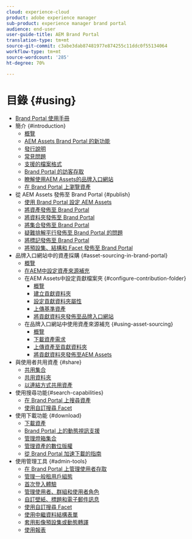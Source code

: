 ```yaml
---
cloud: experience-cloud
product: adobe experience manager
sub-product: experience manager brand portal
audience: end-user
user-guide-title: AEM Brand Portal
translation-type: tm+mt
source-git-commit: c3abe3dab87481977e874255c11ddc0f55134064
workflow-type: tm+mt
source-wordcount: '285'
ht-degree: 70%

---
```



# 目錄 {#using}

+ [Brand Portal 使用手冊](using/home.md)
+ 簡介 {#introduction}
   + [概覽](using/brand-portal.md)
   + [AEM Assets Brand Portal 的新功能](using/whats-new.md)
   + [發行說明](using/brand-portal-release-notes.md)
   + [常見問題](using/brand-portal-faqs.md)
   + [支援的檔案格式](using/brand-portal-supported-formats.md)
   + [Brand Portal 的訪客存取](using/guest-access.md)
   + [瞭解使用AEM Assets的品牌入口網站](https://docs.adobe.com/content/help/zh-Hant/experience-manager-brand-portal/using/home.html)
   + [在 Brand Portal 上瀏覽資產](using/browse-assets-brand-portal.md)
+ 從 AEM Assets 發佈至 Brand Portal {#publish}
   + [使用 Brand Portal 設定 AEM Assets](using/configure-aem-assets-with-brand-portal.md)
   + [將資產發佈至 Brand Portal](https://docs.adobe.com/content/help/en/experience-manager-65/assets/brandportal/brand-portal-publish-assets.html)
   + [將資料夾發佈至 Brand Portal](https://docs.adobe.com/content/help/en/experience-manager-65/assets/brandportal/brand-portal-publish-folder.html)
   + [將集合發佈至 Brand Portal](https://docs.adobe.com/content/help/en/experience-manager-65/assets/brandportal/brand-portal-publish-collection.html)
   + [疑難排解平行發佈至 Brand Portal 的問題](using/troubleshoot-parallel-publishing.md)
   + [將標記發佈至 Brand Portal](using/brand-portal-publish-tags.md)
   + [將預設集、結構和 Facet 發佈至 Brand Portal](using/publish-schema-search-facets-presets.md)
+ 品牌入口網站中的資產採購 {#asset-sourcing-in-brand-portal}
   + [概覽](using/brand-portal-asset-sourcing.md)
   + [在AEM中設定資產來源補充](using/brand-portal-configure-asset-sourcing.md)
   + 在AEM Assets中設定貢獻檔案夾 {#configure-contribution-folder}
      + [概覽](using/brand-portal-contribution-folder.md)
      + [建立貢獻資料夾](using/brand-portal-create-contribution-folder.md)
      + [設定貢獻資料夾屬性](using/brand-portal-configure-contribution-folder-properties.md)
      + [上傳基準資產](using/brand-portal-upload-baseline-assets.md)
      + [將貢獻資料夾發佈至品牌入口網站](using/brand-portal-publish-contribution-folder-to-brand-portal.md)
   + 在品牌入口網站中使用資產來源補充 {#using-asset-sourcing}
      + [概覽](using/brand-portal-overiew-using-asset-sourcing.md)
      + [下載資產需求](using/brand-portal-download-asset-requirements.md)
      + [上傳資產至貢獻資料夾](using/brand-portal-upload-assets-to-contribution-folder.md)
      + [將貢獻資料夾發佈至AEM Assets](using/brand-portal-publish-contribution-folder-to-aem-assets.md)
+ 與使用者共用資產 {#share}
   + [共用集合](using/brand-portal-share-collection.md)
   + [共用資料夾](using/brand-portal-sharing-folders.md)
   + [以連結方式共用資產](using/brand-portal-link-share.md)
+ 使用搜尋功能{#search-capabilities}
   + [在 Brand Portal 上搜尋資產](using/brand-portal-searching.md)
   + [使用自訂搜尋 Facet](using/brand-portal-search-facets.md)
+ 使用下載功能 {#download}
   + [下載資產](using/brand-portal-download-users.md)
   + [Brand Portal 上的動態視訊支援](using/dynamic-video-brand-portal.md)
   + [管理燈箱集合](using/brand-portal-light-box.md)
   + [管理資產的數位版權](using/manage-digital-rights-of-assets.md)
   + [從 Brand Portal 加速下載的指南](using/accelerated-download.md)
+ 使用管理工具 {#admin-tools}
   + [在 Brand Portal 上管理使用者存取](using/access-configurations-brand-portal.md)
   + [管理一般租用戶組態](using/brand-portal-general-configuration.md)
   + [首次登入體驗](using/brand-portal-onboarding.md)
   + [管理使用者、群組和使用者角色](using/brand-portal-adding-users.md)
   + [自訂壁紙、標題和電子郵件訊息](using/brand-portal-branding.md)
   + [使用自訂搜尋 Facet](using/brand-portal-search-facets.md)
   + [使用中繼資料結構表單](using/brand-portal-metadata-schemas.md)
   + [套用影像預設集或動態轉譯](using/brand-portal-image-presets.md)
   + [使用報表](using/brand-portal-reports.md)

